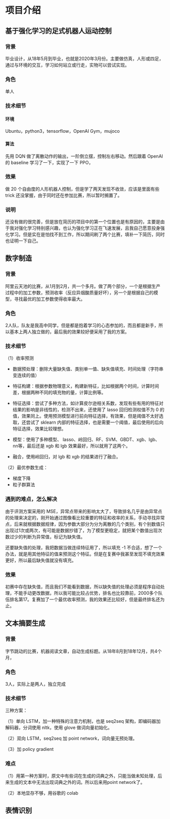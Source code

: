# 项目介绍

## 基于强化学习的足式机器人运动控制

### 背景

毕业设计，从18年5月到毕业，也就是2020年3月份。主要做仿真，人形或四足，通过与环境的交互，学习如何站立或行走，实物可以尝试实现。

### 角色

单人

### 技术细节

#### 环境

Ubuntu，python3，tensorflow，OpenAI Gym，mujoco

#### 算法

先用 DQN 做了离散动作的输出，一阶倒立摆，控制左右移动。然后跟着 OpenAI 的 baseline 学习了一下，实现了一下 PPO，

### 效果

做 20 个自由度的人形机器人控制，但是学了两天发现不收敛，应该是里面有些 trick 还没掌握，由于同时还在参加比赛，所以暂时搁置了。

### 说明

还没有做的很完善，但是放在简历的项目中的第一个位置也是有原因的，主要是由于我对强化学习特别感兴趣，也认为强化学习正在飞速发展，且我自己愿意投身强化学习。但是实在是怕找不到工作，所以期间刷了两个比赛，填补一下简历，同时也证明一下自己。



## 数字制造

### 背景

阿里云天池的比赛，从1月到2月，共一个多月。做了两个部分，一个是根据生产过程中的加工参数，预测收率（反应异烟酸质量好坏），另一个是根据自己的模型，寻找最优的加工参数使得收率最大。

### 角色

2人队，队友是我高中同学，但是都是抱着学习的心态参加的，而且都是新手，所以基本上两人独立做的，最后我的效果较好便采用了我的方案。

### 技术细节

（1）收率预测

+ 数据预处理：删除大量缺失值、类别单一值、缺失值填充、时间处理（字符串变连续的值）

+ 特征构建：根据参数物理意义，构建新特征，比如根据两个时间，计算时间差，根据两种不同的填充物的量，计算比例等。

+ 特征选择：尝试了多种方法，如计算皮尔逊相关系数，发现有些有用的特征对结果的影响是非线性的，检测不出来，还使用了 lasso 回归检测权值不为 0 的值，效果同上。使用预测模型进行前向特征选择，有效果，但是阈值不太好选取，还尝试了 sklearn 内部的特征选择，也是需要一个阈值，最后使用的后向特征选择，效果比较理想。
+ 模型：使用了多种模型、 lasso、岭回归、RF、SVM、GBDT、xgb、lgb、nn等，最后还是 xgb 和 lgb 效果最好，所以就用了这两个。
+ 融合，使用岭回归，对 lgb 和 xgb 的结果进行了融合。

（2）最优参数生成：

+ 梯度下降
+ 粒子群算法

### 遇到的难点，怎么解决

由于评测方案采用的 MSE，异常点带来的影响太大了，导致排名几乎是由异常点的处理来决定的，刚开始通过图像看比较重要的特征和收率的关系，手动寻找异常点，后来就根据数据规律，因为参数大部分为分为离散的几个类别，有个别数值只出现过1次或两次，有可能是数据抄错了，为了模型更稳定，就把某个数值出现次数过少的判断为异常值，标记为缺失值。

还要缺失值的处理，我把数据当做连续特征用了，所以填充 -1 不合适，想了一个办法，就是用其他特征的值来预测这个特征。但是在复赛中我甚至发现不填充效果更好，所以最后缺失值就没有填充。

### 效果

初赛中存在缺失值，而且我们不能看到数据，所以缺失值的处理必须是程序自动处理，不能手动更改数据，所以我可能比较占优势，排名也比较靠前，2000多个队伍排名第17。复赛加了一个最优收率预测，我的效果还比较好，但是最终排名还为止。



## 文本摘要生成

### 背景

字节跳动的比赛，机器阅读文章，自动生成标题。从18年8月到18年12月，共4个月，

### 角色

3人，实际上是两人，独立完成

### 技术细节

三种方案：

（1）单向 LSTM，加一种特殊的注意力机制，也是 seq2seq 架构，即编码器加解码器，分词使用 nltk，使用 glove 做词向量初始化。

（2）双向 LSTM，seq2seq 加 point network，词向量无预处理。

（3）加 policy gradient

### 难点

（1）用第一种方案时，原文中有些词在生成的词典之外，只能当做未知处理，后来生成的文本中无法出现词典之外的词。所以后来用point network了。

（2）本地显存不够，用谷歌的 colab



## 表情识别

